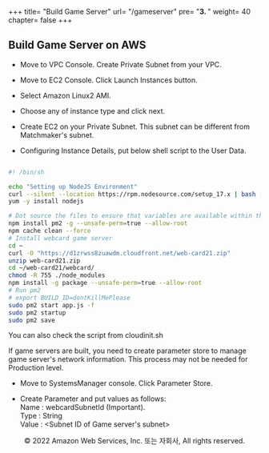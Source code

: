 +++
title= "Build Game Server"
url= "/gameserver"
pre= "<b>3. </b>"
weight= 40
chapter= false
+++

## Build Game Server on AWS

- Move to VPC Console. Create Private Subnet from your VPC.

- Move to EC2 Console. Click Launch Instances button.

- Select Amazon Linux2 AMI.

- Choose any of instance type and click next.

- Create EC2 on your Private Subnet. This subnet can be different from Matchmaker's subnet.

- Configuring Instance Details, put below shell script to the User Data.

```sh

#! /bin/sh

echo "Setting up NodeJS Environment"
curl --silent --location https://rpm.nodesource.com/setup_17.x | bash -
yum -y install nodejs

# Dot source the files to ensure that variables are available within the current shell
npm install pm2 -g --unsafe-perm=true --allow-root
npm cache clean --force
# Install webcard game server
cd ~
curl -O "https://d1zrwss8zuawdm.cloudfront.net/web-card21.zip"
unzip web-card21.zip
cd ~/web-card21/webcard/
chmod -R 755 ./node_modules
npm install -g package --unsafe-perm=true --allow-root
# Run pm2
# export BUILD_ID=dontKillMePlease
sudo pm2 start app.js -f
sudo pm2 startup
sudo pm2 save

```

You can also check the script from cloudinit.sh

If game servers are built, you need to create parameter store to manage game server's network information. This process may not be needed for Production level.

- Move to SystemsManager console. Click Parameter Store.

- Create Parameter and put values as follows:      
Name : webcardSubnetId (Important).      
Type : String     
Value : <Subnet ID of Game server's subnet>       

<p align="center">
© 2022 Amazon Web Services, Inc. 또는 자회사, All rights reserved.
</p>

